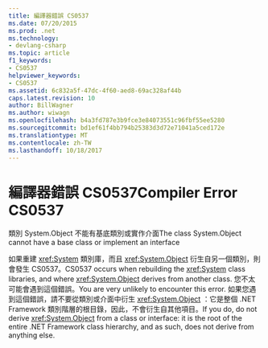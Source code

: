 ```yaml
---
title: 編譯器錯誤 CS0537
ms.date: 07/20/2015
ms.prod: .net
ms.technology:
- devlang-csharp
ms.topic: article
f1_keywords:
- CS0537
helpviewer_keywords:
- CS0537
ms.assetid: 6c832a5f-47dc-4f60-aed8-69ac328af44b
caps.latest.revision: 10
author: BillWagner
ms.author: wiwagn
ms.openlocfilehash: b4a3fd787e3b9fce3e84073551c96fbf55ee5280
ms.sourcegitcommit: bd1ef61f4bb794b25383d3d72e71041a5ced172e
ms.translationtype: MT
ms.contentlocale: zh-TW
ms.lasthandoff: 10/18/2017
---
```

# <a name="compiler-error-cs0537"></a><span data-ttu-id="4aff5-102">編譯器錯誤 CS0537</span><span class="sxs-lookup"><span data-stu-id="4aff5-102">Compiler Error CS0537</span></span>
<span data-ttu-id="4aff5-103">類別 System.Object 不能有基底類別或實作介面</span><span class="sxs-lookup"><span data-stu-id="4aff5-103">The class System.Object cannot have a base class or implement an interface</span></span>  
  
 <span data-ttu-id="4aff5-104">如果重建 <xref:System> 類別庫，而且 <xref:System.Object> 衍生自另一個類別，則會發生 CS0537。</span><span class="sxs-lookup"><span data-stu-id="4aff5-104">CS0537 occurs when rebuilding the <xref:System> class libraries, and where <xref:System.Object> derives from another class.</span></span> <span data-ttu-id="4aff5-105">您不太可能會遇到這個錯誤。</span><span class="sxs-lookup"><span data-stu-id="4aff5-105">You are very unlikely to encounter this error.</span></span> <span data-ttu-id="4aff5-106">如果您遇到這個錯誤，請不要從類別或介面中衍生 <xref:System.Object> ：它是整個 .NET Framework 類別階層的根目錄，因此，不會衍生自其他項目。</span><span class="sxs-lookup"><span data-stu-id="4aff5-106">If you do, do not derive <xref:System.Object> from a class or interface: it is the root of the entire .NET Framework class hierarchy, and as such, does not derive from anything else.</span></span>
